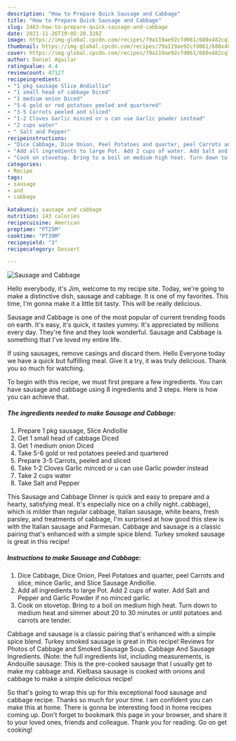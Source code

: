 ```yaml
---
description: "How to Prepare Quick Sausage and Cabbage"
title: "How to Prepare Quick Sausage and Cabbage"
slug: 2483-how-to-prepare-quick-sausage-and-cabbage
date: 2021-11-26T19:05:20.328Z
image: https://img-global.cpcdn.com/recipes/79a119ae92cfd061/680x482cq70/sausage-and-cabbage-recipe-main-photo.jpg
thumbnail: https://img-global.cpcdn.com/recipes/79a119ae92cfd061/680x482cq70/sausage-and-cabbage-recipe-main-photo.jpg
cover: https://img-global.cpcdn.com/recipes/79a119ae92cfd061/680x482cq70/sausage-and-cabbage-recipe-main-photo.jpg
author: Daniel Aguilar
ratingvalue: 4.4
reviewcount: 47127
recipeingredient:
- "1 pkg sausage Slice Andiollie"
- "1 small head of cabbage Diced"
- "1 medium onion Diced"
- "5-6 gold or red potatoes peeled and quartered"
- "3-5 Carrots peeled and sliced"
- "1-2 Cloves Garlic minced or u can use Garlic powder instead"
- "2 cups water"
- " Salt and Pepper"
recipeinstructions:
- "Dice Cabbage, Dice Onion, Peel Potatoes and quarter, peel Carrots and slice, mince Garlic, and Slice Sausage Andiollie."
- "Add all ingredients to large Pot. Add 2 cups of water. Add Salt and Pepper and Garlic Powder if no minced garlic."
- "Cook on stovetop. Bring to a boil on medium high heat. Turn down to medium heat and simmer about 20 to 30 minutes or until potatoes and carrots are tender."
categories:
- Recipe
tags:
- sausage
- and
- cabbage

katakunci: sausage and cabbage 
nutrition: 143 calories
recipecuisine: American
preptime: "PT25M"
cooktime: "PT39M"
recipeyield: "3"
recipecategory: Dessert

---
```



![Sausage and Cabbage](https://img-global.cpcdn.com/recipes/79a119ae92cfd061/680x482cq70/sausage-and-cabbage-recipe-main-photo.jpg)

Hello everybody, it's Jim, welcome to my recipe site. Today, we're going to make a distinctive dish, sausage and cabbage. It is one of my favorites. This time, I'm gonna make it a little bit tasty. This will be really delicious.

Sausage and Cabbage is one of the most popular of current trending foods on earth. It's easy, it's quick, it tastes yummy. It's appreciated by millions every day. They're fine and they look wonderful. Sausage and Cabbage is something that I've loved my entire life.

If using sausages, remove casings and discard them. Hello Everyone today we have a quick but fulfilling meal. Give it a try, it was truly delicious. Thank you so much for watching.


To begin with this recipe, we must first prepare a few ingredients. You can have sausage and cabbage using 8 ingredients and 3 steps. Here is how you can achieve that.

<!--inarticleads1-->

##### The ingredients needed to make Sausage and Cabbage:

1. Prepare 1 pkg sausage, Slice Andiollie
1. Get 1 small head of cabbage Diced
1. Get 1 medium onion Diced
1. Take 5-6 gold or red potatoes peeled and quartered
1. Prepare 3-5 Carrots, peeled and sliced
1. Take 1-2 Cloves Garlic minced or u can use Garlic powder instead
1. Take 2 cups water
1. Take  Salt and Pepper


This Sausage and Cabbage Dinner is quick and easy to prepare and a hearty, satisfying meal. It's especially nice on a chilly night..cabbage), which is milder than regular cabbage, Italian sausage, white beans, fresh parsley, and treatments of cabbage, I'm surprised at how good this stew is with the Italian sausage and Parmesan. Cabbage and sausage is a classic pairing that's enhanced with a simple spice blend. Turkey smoked sausage is great in this recipe! 

<!--inarticleads2-->

##### Instructions to make Sausage and Cabbage:

1. Dice Cabbage, Dice Onion, Peel Potatoes and quarter, peel Carrots and slice, mince Garlic, and Slice Sausage Andiollie.
1. Add all ingredients to large Pot. Add 2 cups of water. Add Salt and Pepper and Garlic Powder if no minced garlic.
1. Cook on stovetop. Bring to a boil on medium high heat. Turn down to medium heat and simmer about 20 to 30 minutes or until potatoes and carrots are tender.


Cabbage and sausage is a classic pairing that's enhanced with a simple spice blend. Turkey smoked sausage is great in this recipe! Reviews for Photos of Cabbage and Smoked Sausage Soup. Cabbage And Sausage Ingredients. (Note: the full ingredients list, including measurements, is Andouille sausage: This is the pre-cooked sausage that I usually get to make my cabbage and. Kielbasa sausage is cooked with onions and cabbage to make a simple delicious recipe! 

So that's going to wrap this up for this exceptional food sausage and cabbage recipe. Thanks so much for your time. I am confident you can make this at home. There is gonna be interesting food in home recipes coming up. Don't forget to bookmark this page in your browser, and share it to your loved ones, friends and colleague. Thank you for reading. Go on get cooking!
